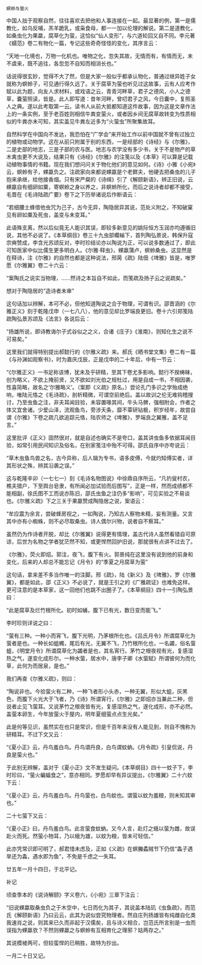     螟蛉与萤火 

   中国人拙于观察自然，往往喜欢去把他和人事连接在一起。最显著的例，第一是儒教化，如乌反哺，羔羊跪乳，或枭食母，都一一加以伦理的解说。第二是道教化，如桑虫化为果蠃，腐草化为萤，这恰似“仙人变形”，与六道轮回又自不同。李元著《蠕范》卷二有物化一篇，专记这些奇奇怪怪的变化，其序言云：

   “天地一化境也，万物一化机也。唯物之化，忽失其故，无情而有，有情而无，未不虞来，既不追往，各忽忽不自知而相消长也。”

   话说得很玄妙，觉得不大了然，但是大家一般似乎都承认物化，普通过继异姓子女就称为螟蛉子，可见通行得久远了。关于腐草为萤也听见过这故事，云有人应考作赋以此为题，向友人求材料，或戏语之云，青青河畔草，君子之德风，小人之德草，囊萤照读，皆是。此人即写道：昔年河畔，曾叨君子之风，今日囊中，复照圣人之典。遂以此考取第一云。读书人从前大抵都知道这件故事，因为这是文章作法上的一条实例，至于老百姓则相信牛粪变萤火，或者因乡间无腐草故转变为性质相似的牛粪亦未可知，其实盖见牛粪左近多为“火萤虫”所聚集故耳。

   自然科学在中国向不发达，我恐怕在“广学会”来开始工作以前中国就不曾有过独立的植物或动物学。这在从前只附属于别的东西，一是经部的《诗经》与《尔雅》，二是史部的地志，三是子部的农与医。地志与农学没有多少书，关于不是物产的草木禽虫更不大说及，结果只有《诗经》《尔雅》的注笺以及《本草》可以算是记载动植物事情的书籍。现在我们想问问关于物化他们的意见如何。《诗》小雅《小宛》云，螟蛉有子，蜾蠃负之。注疏家向来都说蜾蠃是个老鳏夫，他硬去把桑虫的儿子抱来承继，给他接香烟。只有宋严粲的《诗缉》引了《解颐新语》，辨正旧说，云蜾蠃自有细卵如粟，寄螟蛉之身以养之，非螟蛉所化，而后之说诗者却都不接受，毛晋在《毛诗陆疏广要》卷下之下历举诸说后作断语云：

   “若细腰土蜂借他虫咒为己子，古今无异，陶隐居异其说，范处义附之，不知破窠见有卵如粟及死虫，盖变与未变耳。”

   此语殊支离，然以后似竟无人能识其误，即较多新意见的姚际恒方玉润亦均遵循旧说，其他不必说了。《本草纲目》卷三十九虫部蠮螉下，首列陶弘景说，韩保升寇宗奭赞成，李含光苏颂反对，李时珍结论亦以陶说为正，可以说多数通过了，即此可知医家中似比儒生更多明白人。《尔雅·释虫》，蜾蠃蒲卢，螟蛉桑虫。这显然是在释诗，注《尔雅》的自然也都是这种说法，邢昺《疏》陆佃《埤雅》皆是，唯罗愿《尔雅翼》卷二十六云：

   “案陶氏之说实当物理，……然诗之本旨自不如此，而笺疏及扬子云之说疏矣。”

   想对于陶隐居的“造诗者未审”

   这句话加以辨解，本可不必，但他知道陶说之合于物理，可谓有识。邵晋涵的《尔雅正义》刻于乾隆戊申（一七八八），他的意见却比罗端良更旧。卷十六引郑笺陆疏陶弘景苏颂及《法言》各说后云：

   “扬雄所说，即诗教诲尔子式谷似之之义，合诸《庄子》《淮南》，则知化生之说不可易矣。”

   这里我们就得特别提出郝懿行的《尔雅义疏》来。郝氏《晒书堂文集》卷二有一篇《与孙渊如观察书》，时为嘉庆戊辰，正是戊申的二十年后，中有一节云：

   “《尔雅正义》一书足称该博，犹未及乎研精，至其下卷尤多影响。懿行不揆梼昧，创为略义，不欲上掩前贤，又不欲如刘光伯之规杜过，用是自成一书，不相因袭，性喜简略，故名之‘尔雅略义’。（案即《义疏》原名。）尝论孔门多识之学殆成绝响，唯陆元恪之《毛诗疏》，剖析精微，可谓空前绝后。盖以故训之伦无难钩稽搜讨，乃至虫鱼之注，非夫耳闻目验，未容置喙其间，牛头马髀，强相附会，作者之体又宜舍诸。少爱山泽，流观鱼鸟，旁涉夭条，靡不覃研钻极，积岁经年，故尝自谓《尔雅》下卷之疏几欲追踪元恪，陆农师之《埤雅》，罗端良之翼雅，盖不足言。”

   这里批评《正义》固然很对，就是自述也确实不是夸口，盖其讲虫鱼多依据耳闻目验，如常引用民间知识及俗名，在别家笺注中殆不可得。邵氏自序中亦夸说云：

   “草木虫鱼鸟兽之名，古今异称，后人辑为专书，语多皮傅，今就灼知傅实者，详其形状之殊，辨其沿袭之误。”

   这与乾隆辛卯（一七七一）刻《毛诗名物图说》中徐鼎自序所云，“凡钓叟村农，樵夫猎户，下至舆台皂隶，有所闻必加试验而后图写”，正是一样，然而成绩都不能相副，徐氏图不工而说亦陈旧，邵氏虫鱼之注仍多“影响”，可见实验之不易谈也。《尔雅义疏》下之三关于果蠃赞成陶隐居之说，案语云：

   “牟应震为余言，尝破蜂房视之，一如陶说，乃知古人察物未精，妄有测量。又言其中亦有小蜘蛛，则不必尽取桑虫。诗人偶尔兴物，说者自不察耳。”

   虽然仍为作诗者开脱，却比《尔雅翼》说得更有情理，盖古代诗人虽然看错自可原谅，后世为名物之学者犹茫然不知，或更悍然回护旧说，那就很有点讲不过去了。

   《尔雅》，荧火即炤。郭注，夜飞，腹下有火。郭景纯在这里没有说到他的前身和变化，后来的人却总不能忘记《月令》的“季夏之月腐草为萤”

   这句话，拿来差不多当作唯一的注脚。邢《疏》，陆《新义》及《埤雅》，罗《尔雅翼》，都是如此，邵《正义》不必说了，就是王引之的《广雅疏证》也难免这样。更可注意的是本草家，这一回他们也跳不出圈子了。《本草纲目》四十一引陶弘景曰：

   “此是腐草及烂竹根所化。初时如蛹，腹下已有光，数日变而能飞。”

   李时珍则详说之曰：

   “萤有三种。一种小而宵飞，腹下光明，乃茅根所化也。《吕氏月令》所谓腐草化为萤者是也。一种长如蛆蠋，尾后有光，无翼不飞，乃竹根所化也，一名蠲，俗名萤蛆，《明堂月令》所谓腐草化为蠲者是也，其名宵行。茅竹之根夜视有光，复感湿热之气，遂变化成形尔。一种水萤，居水中，唐李子卿《水萤赋》所谓彼何为而化草，此何为而居泉，是也。”

   我们再查《尔雅义疏》，则曰：

   “陶说非也。今验萤火有二种，一种飞者形小头赤，一种无翼，形似大蛆，灰黑色，而腹下火光大于飞者，乃《诗》所谓宵行，《尔雅》之即炤亦当兼此二种，但说者止见飞萤耳。又说茅竹之根夜皆有光，复感湿热之气，遂化成形，亦不必然。盖萤本卵生，今年放萤火于屋内，明年夏细萤点点生光矣。”

   此是何等见识，虽然实在也只是常识，但是千百年来没有人能见到，则自不愧称为研精耳。不过下文又云：

   “《夏小正》云，丹鸟羞白鸟。丹鸟谓丹良，白鸟谓蚊蚋。《月令疏》引皇侃说，丹良是萤火也。”

   于此别无辨解，盖对于《夏小正》文不发生疑问。《本草纲目》四十一蚊子下，李时珍曰，“萤火蝙蝠食之”，意亦相同。罗愿却早有异议提出，《尔雅翼》二十六蚊下云：

   “《夏小正》云，丹鸟羞白鸟。丹鸟萤也，白鸟蚊也。谓萤以蚊为羞粮，则未知其审也。”

   二十七萤下又云：

   “《夏小正》曰，丹鸟羞白鸟。此言萤食蚊蚋。又今人言，赴灯之蛾以萤为雌，故误赴火而死。然萤小物耳，乃以蛾为雄，以蚊为粮，皆未可轻信。”

   此亦凭常识即可明了，郝君惜未虑及，正如《义疏》在螟螣蟊贼节下仍信“螽子遇旱还为螽，遇水即为鱼”，不免是千虑之一失耳。

   廿五年一月十四日，于北平记。

   补记

   顷查季本的《说诗解颐》字义卷六，《小宛》三章下注云：

   “旧说蜾蠃取桑虫负之于木空中，七日而化为其子，其说盖本陆玑《虫鱼疏》，而范氏《解颐新语》乃曰云云，此其为说似尝究物理者。然自庄列扬雄皆有纯雌自化类我速肖之说，则其来已久而非起于汉儒矣，且与诗义相合，岂范氏所言别是一虫而误指为蜾蠃欤？不然则蜾蠃之与螟蛉有互相育化之理邪？姑两存之。”

   其说模棱两可，但较蛮悍的已稍胜，故特为抄出。

   一月二十日又记。

